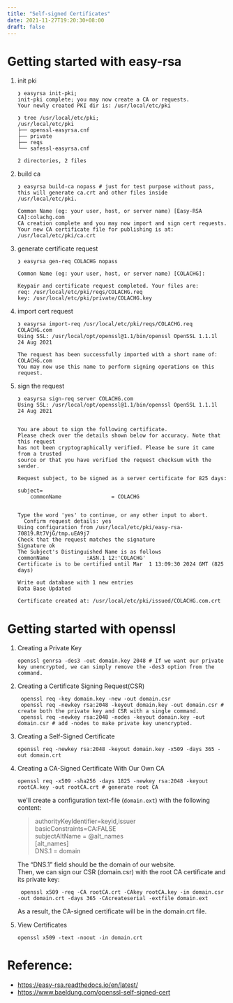 ```yaml
---
title: "Self-signed Certificates"
date: 2021-11-27T19:20:30+08:00
draft: false
---
```

# Getting started with easy-rsa
1. init pki  
    ```shell
    ❯ easyrsa init-pki;
    init-pki complete; you may now create a CA or requests.
    Your newly created PKI dir is: /usr/local/etc/pki
    
    ❯ tree /usr/local/etc/pki;                      
    /usr/local/etc/pki
    ├── openssl-easyrsa.cnf
    ├── private
    ├── reqs
    └── safessl-easyrsa.cnf
    
    2 directories, 2 files
    ```

2. build ca
    ```shell
    ❯ easyrsa build-ca nopass # just for test purpose without pass, this will generate ca.crt and other files inside /usr/local/etc/pki.
    
    Common Name (eg: your user, host, or server name) [Easy-RSA CA]:colachg.com
    CA creation complete and you may now import and sign cert requests.
    Your new CA certificate file for publishing is at:
    /usr/local/etc/pki/ca.crt
    ```

3. generate certificate request
    ```shell
    ❯ easyrsa gen-req COLACHG nopass
    
    Common Name (eg: your user, host, or server name) [COLACHG]:
    
    Keypair and certificate request completed. Your files are:
    req: /usr/local/etc/pki/reqs/COLACHG.req
    key: /usr/local/etc/pki/private/COLACHG.key
    ```

4. import cert request
    ```shell
    ❯ easyrsa import-req /usr/local/etc/pki/reqs/COLACHG.req COLACHG.com
    Using SSL: /usr/local/opt/openssl@1.1/bin/openssl OpenSSL 1.1.1l  24 Aug 2021
    
    The request has been successfully imported with a short name of: COLACHG.com
    You may now use this name to perform signing operations on this request.
    ```
5. sign the request  
    ```shell
    ❯ easyrsa sign-req server COLACHG.com
    Using SSL: /usr/local/opt/openssl@1.1/bin/openssl OpenSSL 1.1.1l  24 Aug 2021
    
    
    You are about to sign the following certificate.
    Please check over the details shown below for accuracy. Note that this request
    has not been cryptographically verified. Please be sure it came from a trusted
    source or that you have verified the request checksum with the sender.
    
    Request subject, to be signed as a server certificate for 825 days:
    
    subject=
        commonName                = COLACHG
    
    
    Type the word 'yes' to continue, or any other input to abort.
      Confirm request details: yes
    Using configuration from /usr/local/etc/pki/easy-rsa-70819.Rt7VjG/tmp.uEA9j7
    Check that the request matches the signature
    Signature ok
    The Subject's Distinguished Name is as follows
    commonName            :ASN.1 12:'COLACHG'
    Certificate is to be certified until Mar  1 13:09:30 2024 GMT (825 days)
    
    Write out database with 1 new entries
    Data Base Updated
    
    Certificate created at: /usr/local/etc/pki/issued/COLACHG.com.crt
    ```

# Getting started  with openssl
1. Creating a Private Key
    ```shell
    openssl genrsa -des3 -out domain.key 2048 # If we want our private key unencrypted, we can simply remove the -des3 option from the command.
    ```
2. Creating a Certificate Signing Request(CSR)  
   ```shell
    openssl req -key domain.key -new -out domain.csr
    openssl req -newkey rsa:2048 -keyout domain.key -out domain.csr # create both the private key and CSR with a single command.
    openssl req -newkey rsa:2048 -nodes -keyout domain.key -out domain.csr # add -nodes to make private key unencrypted.
    ```
3. Creating a Self-Signed Certificate  
    ```shell
    openssl req -newkey rsa:2048 -keyout domain.key -x509 -days 365 -out domain.crt
    ```
4. Creating a CA-Signed Certificate With Our Own CA
    ```shell
    openssl req -x509 -sha256 -days 1825 -newkey rsa:2048 -keyout rootCA.key -out rootCA.crt # generate root CA
    ```
    we'll create a configuration text-file (`domain.ext`) with the following content:  
   > authorityKeyIdentifier=keyid,issuer  
   basicConstraints=CA:FALSE  
   subjectAltName = @alt_names  
   [alt_names]  
   DNS.1 = domain  
   
    The “DNS.1” field should be the domain of our website.  
    Then, we can sign our CSR (domain.csr) with the root CA certificate and its private key:   
    ```shell
     openssl x509 -req -CA rootCA.crt -CAkey rootCA.key -in domain.csr -out domain.crt -days 365 -CAcreateserial -extfile domain.ext
    ```  
    As a result, the CA-signed certificate will be in the domain.crt file.

5. View Certificates  
    ```shell
    openssl x509 -text -noout -in domain.crt
    ```
   
# Reference:  
- https://easy-rsa.readthedocs.io/en/latest/
- https://www.baeldung.com/openssl-self-signed-cert